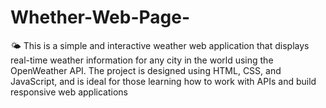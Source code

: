 # Whether-Web-Page-
🌤️ This is a simple and interactive weather web application that displays real-time weather information for any city in the world using the OpenWeather API. The project is designed using HTML, CSS, and JavaScript, and is ideal for those learning how to work with APIs and build responsive web applications
